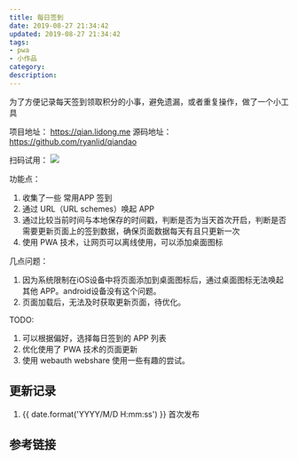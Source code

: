 ```yaml
---
title: 每日签到
date: 2019-08-27 21:34:42
updated: 2019-08-27 21:34:42
tags:
- pwa
- 小作品
category:
description:
---
```


为了方便记录每天签到领取积分的小事，避免遗漏，或者重复操作，做了一个小工具

<!-- more -->

项目地址： https://qian.lidong.me
源码地址： https://github.com/ryanlid/qiandao

扫码试用：
<img src="https://api.oonnnoo.com/qr/qrcode?text=https%3A%2F%2Fqian.lidong.me">

功能点：
1. 收集了一些 常用APP 签到
2. 通过 URL（URL schemes）唤起 APP
3. 通过比较当前时间与本地保存的时间戳，判断是否为当天首次开启，判断是否需要更新页面上的签到数据，确保页面数据每天有且只更新一次
4. 使用 PWA 技术，让网页可以离线使用，可以添加桌面图标

几点问题：

1. 因为系统限制在iOS设备中将页面添加到桌面图标后，通过桌面图标无法唤起其他 APP。android设备没有这个问题。
2. 页面加载后，无法及时获取更新页面，待优化。

TODO:

1. 可以根据偏好，选择每日签到的 APP 列表
2. 优化使用了 PWA 技术的页面更新
3. 使用 webauth webshare 使用一些有趣的尝试。

## 更新记录

1. {{ date.format('YYYY/M/D H:mm:ss') }} 首次发布

## 参考链接
